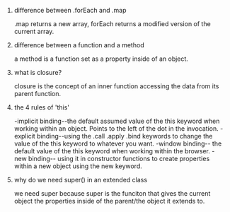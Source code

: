 
1. difference between .forEach and .map

    .map returns a new array, forEach returns a modified version of the current array.

2. difference between a function and a method

    a method is a function set as a property inside of an object.

3. what is closure?

    closure is the concept of an inner function accessing the data from its parent function.

4. the 4 rules of 'this'

    -implicit binding--the default assumed value of the this keyword when working within an object. Points to the left of the dot in the invocation.
    -explicit binding--using the .call .apply .bind keywords to change the value of the this keyword to whatever you want. 
    -window binding-- the default value of the this keyword when working within the browser.
    -new binding-- using it in constructor functions to create properties within a new object using the new keyword.

5. why do we need super() in an extended class

    we need super because super is the funciton that gives the current object the properties inside of the parent/the object it extends to.